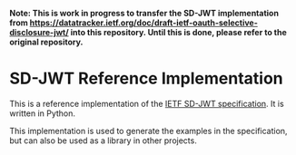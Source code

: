 **Note: This is work in progress to transfer the SD-JWT implementation from https://datatracker.ietf.org/doc/draft-ietf-oauth-selective-disclosure-jwt/ into this repository. Until this is done, please refer to the original repository.**

# SD-JWT Reference Implementation

This is a reference implementation of the [IETF SD-JWT specification](https://datatracker.ietf.org/doc/draft-ietf-oauth-selective-disclosure-jwt/). It is written in Python.

This implementation is used to generate the examples in the specification, but can also be used as a library in other projects.

